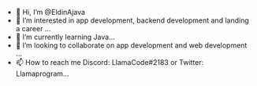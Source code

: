 - 👋 Hi, I’m @EldinAjava
- 👀 I’m interested in app development, backend development and landing a career  ...
- 🌱 I’m currently learning Java...
- 💞️ I’m looking to collaborate on app development and web development ...
- 📫 How to reach me Discord: LlamaCode#2183 or Twitter: Llamaprogram...

<!---
EldinAjava/EldinAjava is a ✨ special ✨ repository because its `README.md` (this file) appears on your GitHub profile.
You can click the Preview link to take a look at your changes.
--->
